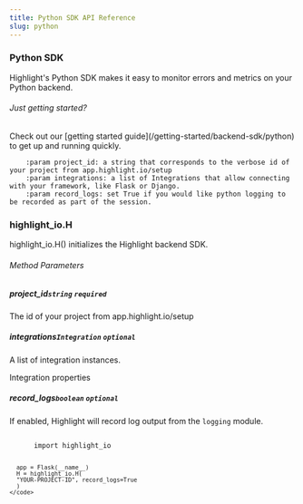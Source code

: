 ```yaml
---
title: Python SDK API Reference
slug: python
---
```


<section className="section">
  <div className="left">
    <h3>Python SDK</h3>
    <p>
      Highlight's Python SDK makes it easy to monitor errors and metrics on your Python backend.
    </p>
  </div>
  <div className="right">
    <h6>Just getting started?</h6>
    <p>Check out our [getting started guide](/getting-started/backend-sdk/python) to get up and running quickly.</p>
  </div>
</section>

        :param project_id: a string that corresponds to the verbose id of your project from app.highlight.io/setup
        :param integrations: a list of Integrations that allow connecting with your framework, like Flask or Django.
        :param record_logs: set True if you would like python logging to be recorded as part of the session.


<section className="section">
  <div className="left">
    <h3>highlight_io.H</h3>
    <p>highlight_io.H() initializes the Highlight backend SDK.</p>
    <h6>Method Parameters</h6>
    <aside className="parameter">
      <h5>project_id<code>string</code> <code>required</code></h5>
      <p>The id of your project from app.highlight.io/setup</p>
    </aside>
    <aside className="parameter">
      <h5>integrations<code>Integration</code> <code>optional</code></h5>
      <p>A list of integration instances.</p>
      <article className="innerParameterContainer">
        <aside className="innerParameterHeading">Integration properties</aside>
      </article>
    </aside>
    <aside className="parameter">
      <h5>record_logs<code>boolean</code> <code>optional</code></h5>
      <p>If enabled, Highlight will record log output from the <code>logging</code> module.</p>
    </aside>
  </div>
  <div className="right">
    <code>
      import highlight_io
        
      app = Flask(__name__)
      H = highlight_io.H(
      "YOUR-PROJECT-ID", record_logs=True
      )
    </code>
  </div>
</section>
